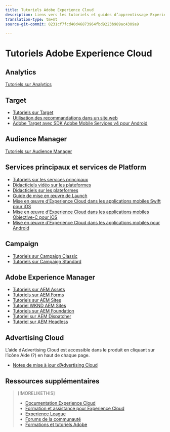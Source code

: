 ```yaml
---
title: Tutoriels Adobe Experience Cloud
description: Liens vers les tutoriels et guides d’apprentissage Experience Cloud
translation-type: tm+mt
source-git-commit: 0231cf7fcd40d46873964fbd9223b989ac4309a9

---
```



# Tutoriels Adobe Experience Cloud

## Analytics

[Tutoriels sur Analytics](https://docs.adobe.com/content/help/en/analytics-learn/tutorials/overview.html)

## Target

* [Tutoriels sur Target](https://docs.adobe.com/content/help/en/target-learn/tutorials/overview.html)
* [Utilisation des recommandations dans un site web](https://docs.adobe.com/content/help/en/target-learn/recommendations-in-a-website/overview.html)
* [Adobe Target avec SDK Adobe Mobile Services v4 pour Android](https://docs.adobe.com/content/help/en/target-learn/mobile-sdk-v4-android/overview.html)

## Audience Manager

[Tutoriels sur Audience Manager](https://docs.adobe.com/content/help/en/audience-manager-learn/tutorials/overview.html)

## Services principaux et services de Platform

* [Tutoriels sur les services principaux](https://docs.adobe.com/content/help/en/core-services-learn/tutorials/overview.html)
* [Didacticiels vidéo sur les plateformes](https://docs.adobe.com/content/help/en/platform-learn/tutorials/overview.html)
* [Didacticiels sur les plateformes](https://docs.adobe.com/content/help/en/experience-platform/tutorials/home.html)
* [Guide de mise en œuvre de Launch](https://docs.adobe.com/content/help/en/core-services-learn/implementing-in-websites-with-launch/index.html)
* [Mise en œuvre d’Experience Cloud dans les applications mobiles Swift pour iOS](https://docs.adobe.com/content/help/en/core-services-learn/implementing-in-mobile-ios-swift-apps-with-launch/index.html)
* [Mise en œuvre d’Experience Cloud dans les applications mobiles Objective-C pour iOS](https://docs.adobe.com/content/help/en/core-services-learn/implementing-in-mobile-ios-objective-c-apps-with-launch/index.html)
* [Mise en œuvre d’Experience Cloud dans les applications mobiles pour Android](https://docs.adobe.com/content/help/en/core-services-learn/implementing-in-mobile-android-apps-with-launch/index.html)

## Campaign

* [Tutoriels sur Campaign Classic](https://docs.adobe.com/content/help/en/campaign-classic-learn/tutorials/overview.html)
* [Tutoriels sur Campaign Standard](https://docs.adobe.com/content/help/en/campaign-standard-learn/tutorials/overview.html)

## Adobe Experience Manager

* [Tutoriels sur AEM Assets](https://docs.adobe.com/content/help/en/experience-manager-learn/assets/overview.html)
* [Tutoriels sur AEM Forms](https://docs.adobe.com/content/help/en/experience-manager-learn/forms/overview.html)
* [Tutoriels sur AEM Sites](https://docs.adobe.com/content/help/en/experience-manager-learn/sites/overview.html)
* [Tutoriel WKND AEM Sites](https://docs.adobe.com/content/help/en/experience-manager-learn/getting-started-wknd-tutorial-develop/overview.html)
* [Tutoriels sur AEM Foundation](https://docs.adobe.com/content/help/en/experience-manager-learn/assets/overview.html)
* [Tutoriel sur AEM Dispatcher](https://docs.adobe.com/content/help/en/experience-manager-learn/dispatcher-tutorial/overview.html)
* [Tutoriel sur AEM Headless](https://docs.adobe.com/content/help/en/experience-manager-learn/getting-started-with-aem-headless/overview.html)

## Advertising Cloud

L’aide d’Advertising Cloud est accessible dans le produit en cliquant sur l’icône Aide (?) en haut de chaque page.

* [Notes de mise à jour d’Advertising Cloud](https://docs.adobe.com/content/help/fr-FR/release-notes/experience-cloud/current.html#adcloud)

## Ressources supplémentaires

>[!MORELIKETHIS]
>
>* [Documentation Experience Cloud](https://docs.adobe.com/content/help/fr-FR/experience-cloud/user-guides/home.html)
>* [Formation et assistance pour Experience Cloud](https://helpx.adobe.com/fr/support/experience-cloud.html)
>* [Experience League](https://experienceleague.adobe.com/)
>* [Forums de la communauté](https://forums.adobe.com/community/experience-cloud/)
>* [Formations et tutoriels Adobe](https://helpx.adobe.com/fr/learning.html?promoid=KAUDK)

